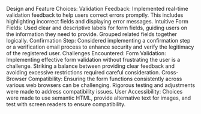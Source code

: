 Design and Feature Choices:
Validation Feedback:
    Implemented real-time validation feedback to help users correct errors promptly. This includes highlighting incorrect fields and displaying error messages.
Intuitive Form Fields:
    Used clear and descriptive labels for form fields, guiding users on the information they need to provide. Grouped related fields together logically.
Confirmation Step:
    Considered implementing a confirmation step or a verification email process to enhance security and verify the legitimacy of the registered user.
Challenges Encountered:
Form Validation:
    Implementing effective form validation without frustrating the user is a challenge. Striking a balance between providing clear feedback and avoiding excessive restrictions required careful consideration.
Cross-Browser Compatibility:
    Ensuring the form functions consistently across various web browsers can be challenging. Rigorous testing and adjustments were made to address compatibility issues.
User Accessibility:
    Choices were made to use semantic HTML, provide alternative text for images, and test with screen readers to ensure compatibility.

